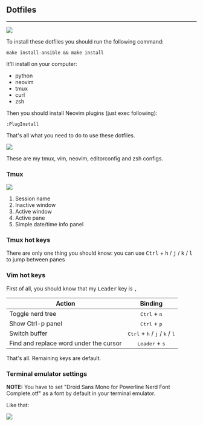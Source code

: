 ## Dotfiles
---
![](https://img.shields.io/badge/works%20on-OS%20X-D376B3.svg)

To install these dotfiles you should run the following command:

```
make install-ansible && make install
```

It'll install on your computer:

- python
- neovim
- tmux
- curl
- zsh

Then you should install Neovim plugins (just exec following):

```
:PlugInstall
```

That's all what you need to do to use these dotfiles.

![](https://raw.githubusercontent.com/daynin/dotfiles/master/imgs/dotfiles1.png)

These are my tmux, vim, neovim, editorconfig and zsh configs.

### Tmux

![](https://raw.githubusercontent.com/daynin/dotfiles/master/imgs/dotfiles2.png)

1. Session name
2. Inactive window
3. Active window
4. Active pane
5. Simple date/time info panel

### Tmux hot keys

There are only one thing you should know: you can use <kbd>Ctrl</kbd> + <kbd>h</kbd> / <kbd>j</kbd> / <kbd>k</kbd> / <kbd>l</kbd> to jump between panes

### Vim hot keys

First of all, you should know that my <kbd>Leader</kbd> key is <kbd>,</kbd>


| Action        | Binding       | 
| ------------- |:-------------:|
| Toggle nerd tree | <kbd>Ctrl</kbd> + <kbd>n</kbd> |
| Show Ctrl-p panel | <kbd>Ctrl</kbd> + <kbd>p</kbd> |
| Switch buffer | <kbd>Ctrl</kbd> + <kbd>h</kbd> / <kbd>j</kbd> / <kbd>k</kbd> / <kbd>l</kbd> |
| Find and replace word under the cursor | <kbd>Leader</kbd> + <kbd>s</kbd> |

That's all. Remaining keys are default.

### Terminal emulator settings

**NOTE:** You have to set "Droid Sans Mono for Powerline Nerd Font Complete.otf" as a font by default in your terminal emulator.

Like that:

![](https://raw.githubusercontent.com/daynin/dotfiles/master/imgs/terminal-settings.png)
